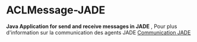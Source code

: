 # ACLMessage-JADE
**Java Application for send and receive messages in JADE**
, Pour plus d'information sur la communication des agents JADE [Communication JADE](https://djug.developpez.com/java/jade/communication/)


